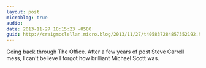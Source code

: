 ```yaml
---
layout: post
microblog: true
audio: 
date: 2013-11-27 18:15:23 -0500
guid: http://craigmcclellan.micro.blog/2013/11/27/t405837284857352192.html
---
```

Going back through The Office. After a few years of post Steve Carrell mess, I can’t believe I forgot how brilliant Michael Scott was.
